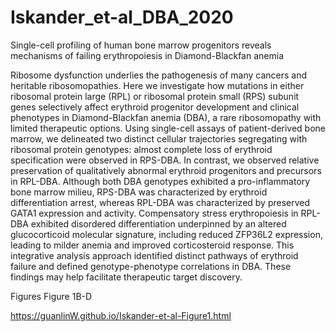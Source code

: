 # Iskander_et-al_DBA_2020

Single-cell profiling of human bone marrow progenitors reveals mechanisms of failing erythropoiesis in Diamond-Blackfan anemia

Ribosome dysfunction underlies the pathogenesis of many cancers and heritable ribosomopathies. Here we investigate how mutations in either ribosomal protein large (RPL) or ribosomal protein small (RPS) subunit genes selectively affect erythroid progenitor development and clinical phenotypes in Diamond-Blackfan anemia (DBA), a rare ribosomopathy with limited therapeutic options. Using single-cell assays of patient-derived bone marrow, we delineated two distinct cellular trajectories segregating with ribosomal protein genotypes: almost complete loss of erythroid specification were observed in RPS-DBA. In contrast, we observed relative preservation of qualitatively abnormal erythroid progenitors and precursors in RPL-DBA. Although both DBA genotypes exhibited a pro-inflammatory bone marrow milieu, RPS-DBA was characterized by erythroid differentiation arrest, whereas RPL-DBA was characterized by preserved GATA1 expression and activity. Compensatory stress erythropoiesis in RPL-DBA exhibited disordered differentiation underpinned by an altered glucocorticoid molecular signature, including reduced ZFP36L2 expression, leading to milder anemia and improved corticosteroid response. This integrative analysis approach identified distinct pathways of erythroid failure and defined genotype-phenotype correlations in DBA. These findings may help facilitate therapeutic target discovery.


Figures 
Figure 1B-D

https://guanlinW.github.io/Iskander-et-al-Figure1.html


